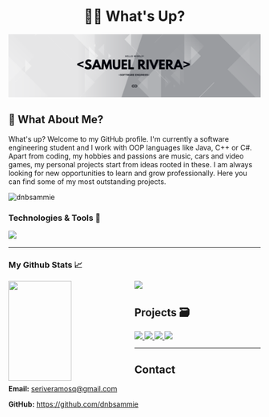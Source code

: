 <h1 align="center">👋🏽 What's Up?</h1>
<img src="./resources/banner.png"></img>


<h2 align="left">🤔 What About Me?</h2>
<p>What's up? Welcome to my GitHub profile. I'm currently a software engineering student and I work with OOP languages like Java, C++ or C#. Apart from coding, my hobbies and passions are music, cars and video games, my personal projects start from ideas rooted in these. I am always looking for new opportunities to learn and grow professionally. Here you can find some of my most outstanding projects.</p>

<p align="left"> <img src="https://komarev.com/ghpvc/?username=dnbsammie&label=Profile%20views&color=00040d&style=flat" alt="dnbsammie" /> </p>

<h3>Technologies & Tools 🔧</h3>

<p align="left">
  <a href="https://skillicons.dev">
    <img src="https://skillicons.dev/icons?i=java,cpp,cs,html,css,unity,vscode,visualstudio&theme=dark" />
  </a>
</p>

<hr>

<h3>My Github Stats 📈</h3>

<div>
  <a href="https://github.com/dnbsammie/github-readme-stats">
    <img height="200" width="50%" align="left" src="https://github-readme-stats.vercel.app/api?username=dnbsammie&rank_icon=github&show_icons=true&theme=transparent"/>
  </a>
  <a href="https://github.com/dnbsammie/github-readme-stats">
    <img src="https://github-readme-stats.vercel.app/api/top-langs/?username=dnbsammie&layout=donut&theme=transparent"/>
  </a>
</div>


<h2>Projects 🗃</h2>

<div>
  <a href="https://github.com/dnbsammie/Aural">
    <img src="https://github-readme-stats.vercel.app/api/pin/?username=dnbsammie&repo=aural&theme=transparent"/>
  </a>
  <a href="https://github.com/dnbsammie/SoundMorph">
    <img src="https://github-readme-stats.vercel.app/api/pin/?username=dnbsammie&repo=soundmorph&theme=transparent"/>
  </a>
  <a href="https://github.com/dnbsammie/Overdrive">
    <img src="https://github-readme-stats.vercel.app/api/pin/?username=dnbsammie&repo=overdrive&theme=transparent"/>
  </a>
  <a href="https://github.com/dnbsammie/Trinity">
    <img src="https://github-readme-stats.vercel.app/api/pin/?username=dnbsammie&repo=trinity&theme=transparent"/>
  </a>
</div>

<hr>

<h2 id="contact">Contact</h2>
<p><strong>Email:</strong> <a href="mailto:seriveramosq@gmail.com">seriveramosq@gmail.com</a></p>
<p><strong>GitHub:</strong> <a href="https://github.com/dnbsammie">https://github.com/dnbsammie</a></p>
